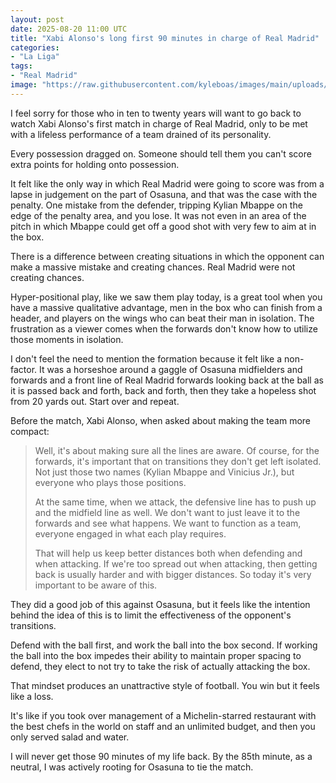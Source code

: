 ```yaml
---
layout: post
date: 2025-08-20 11:00 UTC
title: "Xabi Alonso's long first 90 minutes in charge of Real Madrid"
categories:
- "La Liga"
tags:
- "Real Madrid"
image: "https://raw.githubusercontent.com/kyleboas/images/main/uploads/2025/08/19/Image-19Aug2025_19:13:11.png"
---
```


I feel sorry for those who in ten to twenty years will want to go back to watch Xabi Alonso's first match in charge of Real Madrid, only to be met with a lifeless performance of a team drained of its personality.

<!---more--->

Every possession dragged on. Someone should tell them you can't score extra points for holding onto possession.

It felt like the only way in which Real Madrid were going to score was from a lapse in judgement on the part of Osasuna, and that was the case with the penalty. One mistake from the defender, tripping Kylian Mbappe on the edge of the penalty area, and you lose. It was not even in an area of the pitch in which Mbappe could get off a good shot with very few to aim at in the box. 

There is a difference between creating situations in which the opponent can make a massive mistake and creating chances. Real Madrid were not creating chances.

Hyper-positional play, like we saw them play today, is a great tool when you have a massive qualitative advantage, men in the box who can finish from a header, and players on the wings who can beat their man in isolation. The frustration as a viewer comes when the forwards don't know how to utilize those moments in isolation.

I don't feel the need to mention the formation because it felt like a non-factor. It was a horseshoe around a gaggle of Osasuna midfielders and forwards and a front line of Real Madrid forwards looking back at the ball as it is passed back and forth, back and forth, then they take a hopeless shot from 20 yards out. Start over and repeat. 

Before the match, Xabi Alonso, when asked about making the team more compact:

> Well, it's about making sure all the lines are aware. Of course, for the forwards, it's important that on transitions they don't get left isolated. Not just those two names (Kylian Mbappe and Vinicius Jr.), but everyone who plays those positions.
> 
> At the same time, when we attack, the defensive line has to push up and the midfield line as well. We don't want to just leave it to the forwards and see what happens. We want to function as a team, everyone engaged in what each play requires.
> 
> That will help us keep better distances both when defending and when attacking. If we're too spread out when attacking, then getting back is usually harder and with bigger distances. So today it's very important to be aware of this.

They did a good job of this against Osasuna, but it feels like the intention behind the idea of this is to limit the effectiveness of the opponent's transitions. 

Defend with the ball first, and work the ball into the box second. If working the ball into the box impedes their ability to maintain proper spacing to defend, they elect to not try to take the risk of actually attacking the box.

That mindset produces an unattractive style of football. You win but it feels like a loss.

It's like if you took over management of a Michelin-starred restaurant with the best chefs in the world on staff and an unlimited budget, and then you only served salad and water. 

I will never get those 90 minutes of my life back. By the 85th minute, as a neutral, I was actively rooting for Osasuna to tie the match.